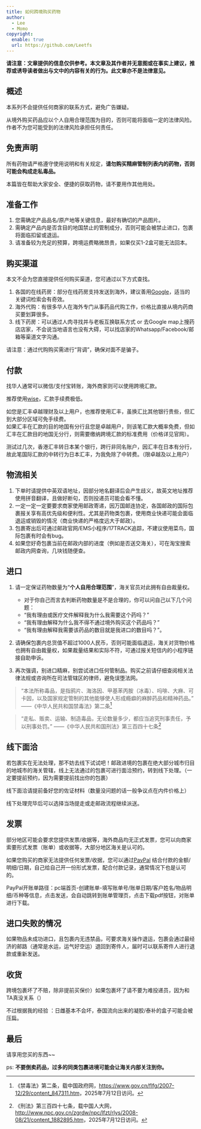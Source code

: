 ```yaml
---
title: 如何跨境购买药物
author: 
  - Lee
  - Momo
copyright:
  enable: true
  url: https://github.com/Leetfs
---
```



**请注意：文章提供的信息仅供参考。本文章及其作者并无意图或在事实上建议，推荐或诱导读者做出与文中的内容有关的行为。此文章亦不是法律意见。**

## 概述

本系列不会提供任何商家的联系方式，避免广告嫌疑。

从境外购买药品应以个人自用合理范围为目的，否则可能将面临一定的法律风险。作者不为您可能受到的法律风险承担任何责任。

## 免责声明

所有药物请严格遵守使用说明和有关规定，**请勿购买精麻管制列表内的药物，否则可能会构成走私毒品。**

本篇皆在帮助大家安全、便捷的获取药物，请不要用作其他用处。

## 准备工作

1. 您需确定产品品名/原产地等关键信息，最好有确切的产品图片。
2. 需确定产品内是否含目的地国禁止的管制成分，否则可能会被禁止进口，包裹将面临扣留或退运。
3. 请准备较为充足的预算，跨境运费略微昂贵，如果仅买1-2盒可能无法回本。

## 购买渠道

本文不会为您直接提供任何购买渠道，您可通过以下方式查找。

1. 各国的在线药房：部分在线药房支持发送到海外，建议善用[Google](https://www.google.com/)，适当的关键词检索会有奇效。
2. 海外代购：有很多华人在海外专门从事药品代购工作，价格比直接从境内药商买要划算很多。
3. 线下药房：可以通过人肉寻找并与老板互换联系方式 or 去Google map上搜药店店家，不会说当地语言也没有大碍，可以找店家的Whatsapp/Facebook/邮箱等渠道文字沟通。

请注意：通过代购购买需进行“背调”，确保对面不是骗子。

## 付款

找华人通常可以微信/支付宝转账，海外商家则可以使用跨境汇款。

推荐使用[wise](https://wise.com/)，汇款手续费极低。

如您是汇丰卓越理财及以上用户，也推荐使用汇丰，虽换汇比其他银行贵些，但汇到大部分区域可免手续费。\
如果汇丰在汇款的目的地国有分行且您是卓越用户，则该笔汇款大概率免费，但如汇丰在汇款目的地国无分行，则需要缴纳跨境汇款的标准费用（价格详见官网）。

测试过几次，香港汇丰转日本某个银行，跨行非同名账户，因汇丰在日本有分行，故此笔国际汇款的中转行为日本汇丰，为我免除了中转费。（限卓越及以上用户）

## 物流相关

1. 下单时请提供中英双语地址，因部分地名翻译后会产生歧义，故英文地址推荐使用拼音翻译，且做好断句，否则投递员可能会看不懂。
2. 一定一定一定要要求商家使用邮政寄递，因万国邮连协定，各国邮政的国际包裹报关享有高优先级和便利性。尤其是药物类包裹，使用商业快递可能会面临退运或销毁的情况（商业快递的严格度远大于邮政）。
3. 包裹寄出后可通过邮政官网/EMS小程序/17TRACK追踪，不建议使用菜鸟，国际包裹有时会有bug。
4. 如果您好奇包裹当前在邮政内部的进度（例如是否送交海关），可在淘宝搜索邮政内网查询，几块钱随便查。

## 进口

1. 请一定保证药物数量为“**个人自用合理范围**”，海关官员对此拥有自由裁量权。

    - 对于你自己而言去判断药物数量是不是合理的，你可以问自己以下几个问题：
    - “我有理由或医疗文件解释我为什么我需要这个药吗？”
    - “我有理由解释为什么我不得不通过境外购买这个药品吗？”
    - “我有理由解释我需要该药品的数目就是我进口的数目吗？”。

2. 请确保包裹内总货值不超过1000人民币，否则可能面临退运，海关对货物价格也拥有自由裁量权，如果裁量结果和实际不符，可通过报关短信内的小程序链接自助申诉。
3. 再次强调，别进口精麻，别尝试进口任何管制品。购买之前请仔细查阅相关法律法规或咨询所在司法管辖区的律师，避免误堕法网。

  > “本法所称毒品，是指鸦片、海洛因、甲基苯丙胺（冰毒）、吗啡、大麻、可卡因，以及国家规定管制的其他能够使人形成瘾癖的麻醉药品和精神药品。” ——《中华人民共和国禁毒法》第二条[^1]

  > “走私、贩卖、运输、制造毒品，无论数量多少，都应当追究刑事责任，予以刑事处罚。” ——《中华人民共和国刑法》第三百四十七条[^2]

## 线下面洽

若包裹实在无法处理，那不妨去线下试试吧！邮政进境的包裹在绝大部分城市归目的地城市的海关管辖，线上无法通过的包裹可进行面洽预约，转到线下处理。（一定要提前预约，因为需要提前找出你的包裹）

线下面洽请提前备好您的佐证材料（数量没问题的话一般争议点在内件价格上）

线下处理完毕后可以选择当场提走或走邮政流程继续派送。

## 发票

部分地区可能会要求您提供发票/收据等，海外商品均无正式发票，您可以向商家索要形式发票（账单）或收据等，大部分地区海关是认可的。

如果您购买的商家无法提供任何发票/收据，您可以通过[PayPal](https://www.paypal.com/) 结合付款的金额/明细/日期，自己给自己开一份形式发票，配合付款记录，通常情况下也是认可的。

PayPal开账单路径：pc端首页-创建账单-填写账单号/账单日期/客户姓名/物品明细/币种等信息，点击发送，会自动跳转到账单管理页，点击下载pdf按钮，对账单进行下载。

## 进口失败的情况

如果物品未成功进口，且包裹内无违禁品，可要求海关操作退运，包裹会通过最经济的邮路（通常是水运，运气好空运）退回到寄件人，届时可以联系寄件人进行退款或重新发送。

## 收货

跨境包裹坏了不赔，除非提前买保价）如果包裹坏了请不要为难投递员，因为和TA真没关系（）

不过根据我的经验 ：日雌基本不会坏，泰国流向出来的凝胶/泰补的盒子可能会被压扁。

## 最后

请享用您买的东西~~

ps:
**不要倒卖药品，过多的同类包裹进境可能会让海关内部关注到你。**

[^1]: 《禁毒法》第二条，载中国政府网，<https://www.gov.cn/flfg/2007-12/29/content_847311.htm>，2025年7月12日访问。
[^2]: 《刑法》第三百四十七条，载中国人大网，<http://www.npc.gov.cn/zgrdw/npc/lfzt/rlys/2008-08/21/content_1882895.htm>，2025年7月12日访问。
